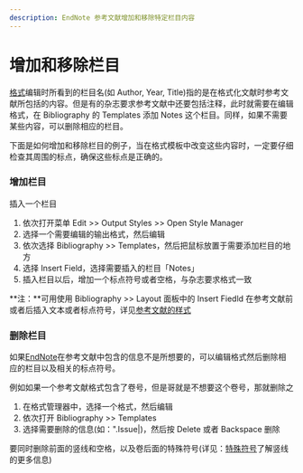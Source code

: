 ```yaml
---
description: EndNote 参考文献增加和移除特定栏目内容
---
```


# 增加和移除栏目

[格式](http://www.howsci.com/tag/output-styles/)编辑时所看到的栏目名\(如 Author, Year, Title\)指的是在格式化文献时参考文献所包括的内容。但是有的杂志要求参考文献中还要包括注释，此时就需要在编辑格式，在 Bibliography 的 Templates 添加 Notes 这个栏目。同样，如果不需要某些内容，可以删除相应的栏目。

下面是如何增加和移除栏目的例子，当在格式模板中改变这些内容时，一定要仔细检查其周围的标点，确保这些标点是正确的。

### 增加栏目

插入一个栏目

1. 依次打开菜单 Edit &gt;&gt; Output Styles &gt;&gt; Open Style Manager
2. 选择一个需要编辑的输出格式，然后编辑
3. 依次选择 Bibliography &gt;&gt; Templates，然后把鼠标放置于需要添加栏目的地方
4. 选择 Insert Field，选择需要插入的栏目「Notes」
5. 插入栏目以后，增加一个标点符号或者空格，与杂志要求格式一致

**注：**可用使用 Bibliography &gt;&gt; Layout 面板中的 Insert Fiedld 在参考文献前或者后插入文本或者标点符号，详见[参考文献的样式](http://www.howsci.com/endnote/wiki/15Styles/Bibliography_Layout.htm)

### 删除栏目

如果[EndNote](http://www.howsci.com/tag/endnote/)在参考文献中包含的信息不是所想要的，可以编辑格式然后删除相应的栏目以及相关的标点符号。

例如如果一个参考文献格式包含了卷号，但是哥就是不想要这个卷号，那就删除之

1. 在格式管理器中，选择一个格式，然后编辑
2. 依次打开 Bibliography &gt;&gt; Templates
3. 选择需要删除的信息\(如：".Issue\|\)，然后按 Delete 或者 Backspace 删除

要同时删除前面的竖线和空格，以及卷后面的特殊符号\(详见：[特殊符号](http://www.howsci.com/endnote/wiki/15Styles/Special_Formatting_Chars.htm)了解竖线的更多信息\)

